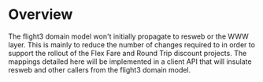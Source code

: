 # Overview

The flight3 domain model won't initially propagate to resweb or the WWW layer. This is mainly to reduce the number of
changes required to in order to support the rollout of the Flex Fare and Round Trip discount projects. The mappings detailed
here will be implemented in a client API that will insulate resweb and other callers from the flight3 domain model.

